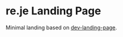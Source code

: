 # re.je Landing Page

Minimal landing based on [dev-landing-page](https://github.com/flexdinesh/dev-landing-page).
